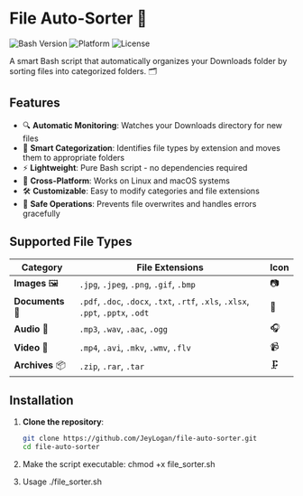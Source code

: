 # File Auto-Sorter 📁

![Bash Version](https://img.shields.io/badge/Bash-5.0+-blue.svg?logo=gnubash&logoColor=white)
![Platform](https://img.shields.io/badge/Platform-Linux%20%7C%20macOS-lightgrey.svg?logo=linux&logoColor=white)
![License](https://img.shields.io/badge/License-MIT-green.svg)

A smart Bash script that automatically organizes your Downloads folder by sorting files into categorized folders. 🗂

## Features

- 🔍 **Automatic Monitoring**: Watches your Downloads directory for new files
- 📂 **Smart Categorization**: Identifies file types by extension and moves them to appropriate folders
- ⚡ **Lightweight**: Pure Bash script - no dependencies required
- 🐧 **Cross-Platform**: Works on Linux and macOS systems
- 🛠 **Customizable**: Easy to modify categories and file extensions
- 🔄 **Safe Operations**: Prevents file overwrites and handles errors gracefully

## Supported File Types 

| Category | File Extensions | Icon |
|----------|-----------------|------|
| **Images** 🖼 | `.jpg`, `.jpeg`, `.png`, `.gif`, `.bmp` | 📷 |
| **Documents** 📄 | `.pdf`, `.doc`, `.docx`, `.txt`, `.rtf`, `.xls`, `.xlsx`, `.ppt`, `.pptx`, `.odt` | 📑 |
| **Audio** 🎵 | `.mp3`, `.wav`, `.aac`, `.ogg` | 🎧 |
| **Video** 🎥 | `.mp4`, `.avi`, `.mkv`, `.wmv`, `.flv` | 📹 |
| **Archives** 📦 | `.zip`, `.rar`, `.tar` | 🗜 |

## Installation


1. **Clone the repository**:
   ```bash
   git clone https://github.com/JeyLogan/file-auto-sorter.git
   cd file-auto-sorter


2. Make the script executable:
   chmod +x file_sorter.sh

3. Usage
   ./file_sorter.sh

